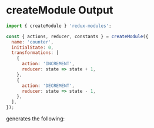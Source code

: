# createModule Output

```js
import { createModule } 'redux-modules';

const { actions, reducer, constants } = createModule({
  name: 'counter',
  initialState: 0,
  transformations: [
    {
      action: 'INCREMENT',
      reducer: state => state + 1,
    },
    {
      action: 'DECREMENT',
      reducer: state => state - 1,
    },
  ],
});
```

generates the following:

```js
```